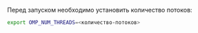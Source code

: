Перед запуском необходимо установить количество потоков:

```bash
export OMP_NUM_THREADS=<количество-потоков>
```


